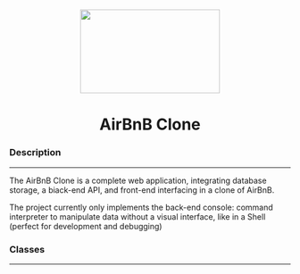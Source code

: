 <h1 align="center"><img src="https://camo.githubusercontent.com/a0c52a69dc410e983b8c63fa4aa57e83cb4157cd/68747470733a2f2f73332e616d617a6f6e6177732e636f6d2f696e7472616e65742d70726f6a656374732d66696c65732f686f6c626572746f6e7363686f6f6c2d6869676865722d6c6576656c5f70726f6772616d6d696e672b2f3236332f4842544e2d68626e622d46696e616c2e706e67" width="250" height="150"></h1>
<h1 align="center">AirBnB Clone </h1>

### Description
---

The AirBnB Clone is a complete web application, integrating database storage, a biack-end API, and front-end interfacing in a clone of AirBnB.

The project currently only implements the back-end console: command interpreter to manipulate data without a visual interface, like in a
Shell (perfect for development and debugging)

### Classes

***

